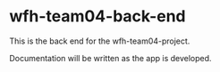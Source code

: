# wfh-team04-back-end

This is the back end for the wfh-team04-project.

Documentation will be written as the app is developed.
